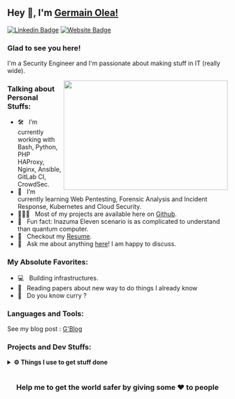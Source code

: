 ## Hey 👋, I'm [Germain Olea!](https://germain.tech/)

[![Linkedin Badge](https://img.shields.io/badge/-LinkedIn-0e76a8?style=flat-square&logo=Linkedin&logoColor=white)](https://www.linkedin.com/in/germainol/)
[![Website Badge](https://img.shields.io/badge/Website-3b5998?style=flat-square&logo=google-chrome&logoColor=white)](https://germain.tech/)

### Glad to see you here!

I'm a Security Engineer and I'm passionate about making stuff in IT (really wide).

<img align="right" height="250" width="375" alt="" src="https://raw.githubusercontent.com/iampavangandhi/iampavangandhi/master/gifs/coder.gif" />

### Talking about Personal Stuffs:

- 🛠 &nbsp; I’m currently working with Bash, Python, PHP <br /> HAProxy, Nginx, Ansible, GitLab CI, CrowdSec.
- 🚀 &nbsp; I’m currently learning Web Pentesting, Forensic Analysis and Incident Response, Kubernetes and Cloud Security.
- 👨🏻‍💻 &nbsp; Most of my projects are available here on [Github](https://github.com/djuhnix).
- 👾 &nbsp; Fun fact: Inazuma Eleven scenario is as complicated to understand than quantum computer.
- 📝 &nbsp; Checkout my [Resume]().
- 💬 &nbsp; Ask me about anything [here](mailto:olea@germain.tech)! I am happy to discuss.

### My Absolute Favorites:

- 💻 &nbsp; Building infrastructures.
- 📰 &nbsp; Reading papers about new way to do things I already know
- 🍕 &nbsp; Do you know curry ?

### Languages and Tools:

See my blog post : [G'Blog](httpss://blog.germain.tech)

### Projects and Dev Stuffs:

<details>	
  <br />
  <summary><b>⚙️ Things I use to get stuff done</b></summary>
  	<ul>
  	    <li><b>Browser: </b> Firefox Web Browser</li>
	    <li><b>Code Editor:</b> Jetbrains Toolbox & al.</li>
	    <li><b>To Stay Updated:</b> Dev.to, Medium, Linkedin, Hashnode.</li>
	    <br />
	</ul>	
</details>

#

<div align="center">

### Help me to get the world safer by giving some ❤️ to people

</div>
